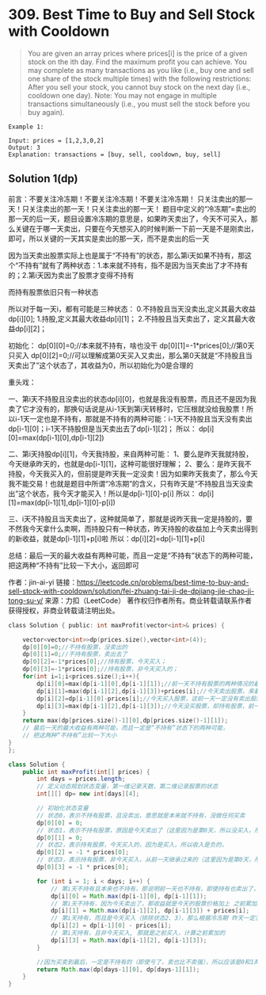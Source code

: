# 309. Best Time to Buy and Sell Stock with Cooldown

>You are given an array prices where prices[i] is the price of a given stock on the ith day.
Find the maximum profit you can achieve. You may complete as many transactions as you like (i.e., buy one and sell one share of the stock multiple times) with the following restrictions:
After you sell your stock, you cannot buy stock on the next day (i.e., cooldown one day).
Note: You may not engage in multiple transactions simultaneously (i.e., you must sell the stock before you buy again).

 
```
Example 1:

Input: prices = [1,2,3,0,2]
Output: 3
Explanation: transactions = [buy, sell, cooldown, buy, sell]
```

## Solution 1(dp)
前言：不要关注冷冻期！不要关注冷冻期！不要关注冷冻期！
只关注卖出的那一天！只关注卖出的那一天！只关注卖出的那一天！
题目中定义的“冷冻期”=卖出的那一天的后一天，题目设置冷冻期的意思是，如果昨天卖出了，今天不可买入，那么关键在于哪一天卖出，只要在今天想买入的时候判断一下前一天是不是刚卖出，即可，所以关键的一天其实是卖出的那一天，而不是卖出的后一天

因为当天卖出股票实际上也是属于“不持有”的状态，那么第i天如果不持有，那这个“不持有”就有了两种状态：1.本来就不持有，指不是因为当天卖出了才不持有的；2.第i天因为卖出了股票才变得不持有

而持有股票依旧只有一种状态

所以对于每一天i，都有可能是三种状态：
0.不持股且当天没卖出,定义其最大收益dp[i][0];
1.持股,定义其最大收益dp[i][1]；
2.不持股且当天卖出了，定义其最大收益dp[i][2]；

初始化：
dp[0][0]=0;//本来就不持有，啥也没干
dp[0][1]=-1*prices[0];//第0天只买入
dp[0][2]=0;//可以理解成第0天买入又卖出，那么第0天就是“不持股且当天卖出了”这个状态了，其收益为0，所以初始化为0是合理的

重头戏：

一、第i天不持股且没卖出的状态dp[i][0]，也就是我没有股票，而且还不是因为我卖了它才没有的，那换句话说是从i-1天到第i天转移时，它压根就没给我股票！所以i-1天一定也是不持有，那就是不持有的两种可能：i-1天不持股且当天没有卖出dp[i-1][0]；i-1天不持股但是当天卖出去了dp[i-1][2]；
所以： dp[i][0]=max(dp[i-1][0],dp[i-1][2])

二、第i天持股dp[i][1]，今天我持股，来自两种可能：
1、要么是昨天我就持股，今天继承昨天的，也就是dp[i-1][1]，这种可能很好理解；
2、要么：是昨天我不持股，今天我买入的，但前提是昨天我一定没卖！因为如果昨天我卖了，那么今天我不能交易！也就是题目中所谓“冷冻期”的含义，只有昨天是“不持股且当天没卖出”这个状态，我今天才能买入！所以是dp[i-1][0]-p[i]
所以： dp[i][1]=max(dp[i-1][1],dp[i-1][0]-p[i])

三、i天不持股且当天卖出了，这种就简单了，那就是说昨天我一定是持股的，要不然我今天拿什么卖啊，而持股只有一种状态，昨天持股的收益加上今天卖出得到的新收益，就是dp[i-1][1]+p[i]啦
所以：dp[i][2]=dp[i-1][1]+p[i]

总结：最后一天的最大收益有两种可能，而且一定是“不持有”状态下的两种可能，把这两种“不持有”比较一下大小，返回即可

作者：jin-ai-yi
链接：https://leetcode.cn/problems/best-time-to-buy-and-sell-stock-with-cooldown/solution/fei-zhuang-tai-ji-de-dpjiang-jie-chao-ji-tong-su-y/
来源：力扣（LeetCode）
著作权归作者所有。商业转载请联系作者获得授权，非商业转载请注明出处。

```c
class Solution { public: int maxProfit(vector<int>& prices) {

    vector<vector<int>>dp(prices.size(),vector<int>(4));
    dp[0][0]=0;//不持有股票，没卖出的
    dp[0][1]=0;//不持有股票，卖出去了
    dp[0][2]=-1*prices[0];//持有股票，今天买入；
    dp[0][3]=-1*prices[0];//持有股票，非今天买入的；
    for(int i=1;i<prices.size();i++){
        dp[i][0]=max(dp[i-1][0],dp[i-1][1]);//前一天不持有股票的两种情况的最大值
        dp[i][1]=max(dp[i-1][2],dp[i-1][3])+prices[i];//今天卖出股票，来着前一天持有股票的最大值+pr
        dp[i][2]=dp[i-1][0]-prices[i];//今天买入股票，这前一天一定没有卖出股票
        dp[i][3]=max(dp[i-1][2],dp[i-1][3]);//今天没买股票，却持有股票，前一天继承来的,有两种情况
    }
    return max(dp[prices.size()-1][0],dp[prices.size()-1][1]);
    // 最后一天的最大收益有两种可能，而且一定是“不持有”状态下的两种可能，
    // 把这两种“不持有”比较一下大小
}
};
```
```java
class Solution {
    public int maxProfit(int[] prices) {
        int days = prices.length;
        // 定义动态规划状态变量，第一维记录天数，第二维记录股票的状态
        int[][] dp= new int[days][4];

        // 初始化状态变量
        // 状态0，表示不持有股票，且没卖出，意思就是本来就不持有，没做任何买卖
        dp[0][0] = 0;
        // 状态1，表示不持有股票，原因是今天卖出了（这里因为是第0天，所以没买入，所以收益也是0）
        dp[0][1] = 0;
        // 状态2，表示持有股票，今天买入的，因为是买入，所以收入是负的，
        dp[0][2] = -1 * prices[0];
        // 状态3，表示持有股票，非今天买入，从前一天继承过来的（这里因为是第0天，所以相当于是今天买入，今天卖出）
        dp[0][3] = -1 * prices[0];

        for (int i = 1; i < days; i++) {
            // 第i天不持有且本来也不持有，那说明前一天也不持有，即使持有也卖出了，那就是0和1两种情况
            dp[i][0] = Math.max(dp[i-1][0], dp[i-1][1]);
            // 第i天不持有，因为今天卖出了，那收益就是今天的股票价格加上 之前累加的
            dp[i][1] = Math.max(dp[i-1][2], dp[i-1][3]) + prices[i];
            // 第i天持有，而且是今天买入（排除状态2、3），那么根据冷冻期 昨天一定没有卖出今天才能买入
            dp[i][2] = dp[i-1][0] - prices[i];
            // 第i天持有，且非今天买入, 那就是之前买入，计算之前累加的
            dp[i][3] = Math.max(dp[i-1][2], dp[i-1][3]);
        }

        //因为买卖到最后，一定是不持有的（即使亏了，卖也比不卖强），所以应该是0和1两种状态，取较大值
        return Math.max(dp[days-1][0], dp[days-1][1]);
    }
}
```